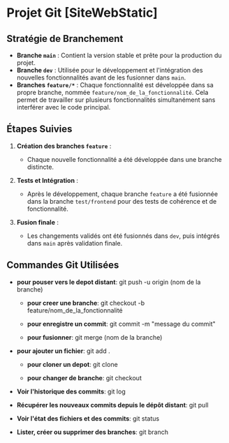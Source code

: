 # Projet Git [SiteWebStatic]

## Stratégie de Branchement

- **Branche `main`** : Contient la version stable et prête pour la production du projet.
- **Branche `dev`** : Utilisée pour le développement et l'intégration des nouvelles fonctionnalités avant de les fusionner dans `main`.
- **Branches `feature/*`** : Chaque fonctionnalité est développée dans sa propre branche, nommée `feature/nom_de_la_fonctionnalité`. Cela permet de travailler sur plusieurs fonctionnalités simultanément sans interférer avec le code principal.

## Étapes Suivies

1. **Création des branches `feature`** :
   - Chaque nouvelle fonctionnalité a été développée dans une branche distincte.
   
2. **Tests et Intégration** :
   - Après le développement, chaque branche `feature` a été fusionnée dans la branche `test/frontend` pour des tests de cohérence et de fonctionnalité.

3. **Fusion finale** :
   - Les changements validés ont été fusionnés dans `dev`, puis intégrés dans `main` après validation finale.

## Commandes Git Utilisées

- **pour pouser vers le depot distant**:
  git push -u origin (nom de la branche)
   
  - **pour creer une branche**:
  git checkout -b feature/nom_de_la_fonctionnalité

  - **pour enregistre un commit**:
   git commit -m "message du commit"

  - **pour fusionner**:
  git merge (nom de la branche)

- **pour ajouter un fichier**:
   git add .
   
  - **pour cloner un depot**:
   git clone

  - **pour changer de branche**:
    git checkout

- **Voir l'historique des commits**:
    git log

- **Récupérer les nouveaux commits depuis le dépôt distant**:
    git pull

 - **Voir l'état des fichiers et des commits**:
    git status

- **Lister, créer ou supprimer des branches**:
    git branch


   
  

  
